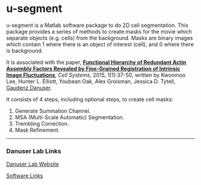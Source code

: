 # u-segment
u-segment is a Matlab software package to do 2D cell segmentation. This package provides a series of methods to create masks for the movie which separate objects (e.g. cells) from the background. Masks are binary images which contain 1 where there is an object of interest (cell), and 0 where there is background.

It is associated with the paper, [**Functional Hierarchy of Redundant Actin Assembly Factors Revealed by Fine-Grained Registration of Intrinsic Image Fluctuations**](https://doi.org/10.1016/j.cels.2015.07.001), *Cell Systems*, 2015, 1(1):37-50, written by Kwonmoo Lee, Hunter L. Elliott, Youbean Oak, Alex Groisman, Jessica D. Tytell, [Gaudenz Danuser](https://www.danuserlab-utsw.org/).

It consists of 4 steps, including optional steps, to create cell masks:

1. Generate Summation Channel.
2. MSA (Multi-Scale Automatic) Segmentation.
3. Trembling Correction.
4. Mask Refinement.

----------------------
### Danuser Lab Links
[Danuser Lab Website](https://www.danuserlab-utsw.org/)

[Software Links](https://github.com/DanuserLab/)
